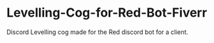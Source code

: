 # Levelling-Cog-for-Red-Bot-Fiverr
Discord Levelling cog made for the Red discord bot for a client.
